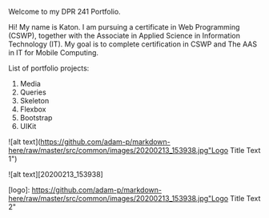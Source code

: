 Welcome to my DPR 241 Portfolio.

Hi! My name is Katon. I am pursuing a certificate in Web Programming (CSWP), together with the Associate in    Applied Science in Information Technology (IT).    My goal is to complete certification in CSWP and The AAS in IT for Mobile Computing. 

List of portfolio projects:  
  1. Media  
  2. Queries  
  3. Skeleton  
  4. Flexbox  
  5. Bootstrap  
  6. UIKit
 
![alt text](https://github.com/adam-p/markdown-here/raw/master/src/common/images/20200213_153938.jpg"Logo Title Text 1")


![alt text][20200213_153938]


[logo]: https://github.com/adam-p/markdown-here/raw/master/src/common/images/20200213_153938.jpg"Logo Title Text 2"


